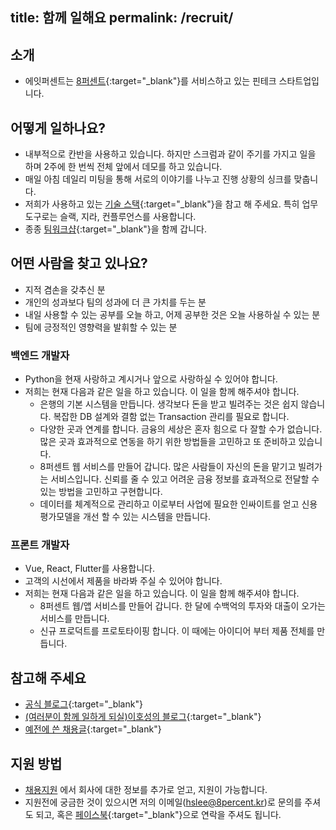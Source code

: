 title: 함께 일해요
permalink: /recruit/
---

## 소개 

* 에잇퍼센트는 [8퍼센트](https://8percent.kr){:target="_blank"}를 서비스하고 있는 핀테크 스타트업입니다.

## 어떻게 일하나요?

* 내부적으로 칸반을 사용하고 있습니다. 하지만 스크럼과 같이 주기를 가지고 일을 하며 2주에 한 번씩 전체 앞에서 데모를 하고 있습니다. 
* 매일 아침 데일리 미팅을 통해 서로의 이야기를 나누고 진행 상황의 싱크를 맞춥니다. 
* 저희가 사용하고 있는 [기술 스택](https://stackshare.io/8percent){:target="_blank"}을 참고 해 주세요. 특히 업무 도구로는 슬랙, 지라, 컨플루언스를 사용합니다.
* 종종 [팀워크샵](http://brunch.co.kr/@leehosung/23){:target="_blank"}을 함께 갑니다.

## 어떤 사람을 찾고 있나요?

* 지적 겸손을 갖추신 분
* 개인의 성과보다 팀의 성과에 더 큰 가치를 두는 분
* 내일 사용할 수 있는 공부를 오늘 하고, 어제 공부한 것은 오늘 사용하실 수 있는 분
* 팀에 긍정적인 영향력을 발휘할 수 있는 분

### 백엔드 개발자

* Python을 현재 사랑하고 계시거나 앞으로 사랑하실 수 있어야 합니다. 
* 저희는 현재 다음과 같은 일을 하고 있습니다. 이 일을 함께 해주셔야 합니다. 
  * 은행의 기본 시스템을 만듭니다. 생각보다 돈을 받고 빌려주는 것은 쉽지 않습니다. 복잡한 DB 설계와 결함 없는 Transaction 관리를 필요로 합니다. 
  * 다양한 곳과 연계를 합니다. 금융의 세상은 혼자 힘으로 다 잘할 수가 없습니다. 많은 곳과 효과적으로 연동을 하기 위한 방법들을 고민하고 또 준비하고 있습니다. 
  * 8퍼센트 웹 서비스를 만들어 갑니다. 많은 사람들이 자신의 돈을 맡기고 빌려가는 서비스입니다. 신뢰를 줄 수 있고 어려운 금융 정보를 효과적으로 전달할 수 있는 방법을 고민하고 구현합니다. 
  * 데이터를 체계적으로 관리하고 이로부터 사업에 필요한 인싸이트를 얻고 신용평가모델을 개선 할 수 있는 시스템을 만듭니다.

### 프론트 개발자 

* Vue, React, Flutter를 사용합니다. 
* 고객의 시선에서 제품을 바라봐 주실 수 있어야 합니다.
* 저희는 현재 다음과 같은 일을 하고 있습니다. 이 일을 함께 해주셔야 합니다.
  * 8퍼센트 웹/앱 서비스를 만들어 갑니다. 한 달에 수백억의 투자와 대출이 오가는 서비스를 만듭니다. 
  * 신규 프로덕트를 프로토타이핑 합니다. 이 때에는 아이디어 부터 제품 전체를 만듭니다. 


## 참고해 주세요

* [공식 블로그](https://blog.8percent.kr/){:target="_blank"}
* [(여러분이 함께 일하게 되실)이호성의 블로그](http://blog.novice.io){:target="_blank"}
* [예전에 쓴 채용글](https://brunch.co.kr/@8percent/23){:target="_blank"}

## 지원 방법

* [채용지원](https://8percent.kr/jobs) 에서 회사에 대한 정보를 추가로 얻고, 지원이 가능합니다. 
* 지원전에 궁금한 것이 있으시면 저의 이메일([hslee@8percent.kr](mailto:hslee@8percent.kr))로 문의를 주셔도 되고, 혹은 [페이스북](https://www.facebook.com/hosung.lee.948){:target="_blank"}으로 연락을 주셔도 됩니다.
